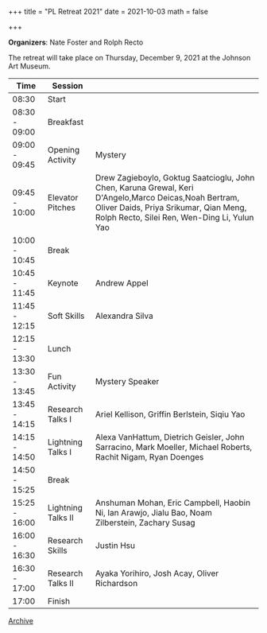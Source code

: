 +++
title = "PL Retreat 2021"
date = 2021-10-03
math = false

+++

**Organizers**: Nate Foster and Rolph Recto

The retreat will take place on Thursday, December 9, 2021 at the Johnson Art Museum.


| Time           | Session                        |           |
|----------------|--------------------------------|-----------|
| 08:30          | Start                          |           |
| 08:30 - 09:00  | Breakfast                      |           |
| 09:00 - 09:45  | Opening Activity               | Mystery   |
| 09:45 - 10:00  | Elevator Pitches               | Drew Zagieboylo, Goktug Saatcioglu, John Chen, Karuna Grewal, Keri D'Angelo,Marco  Deicas,Noah Bertram, Oliver Daids, Priya Srikumar, Qian Meng, Rolph Recto, Silei Ren, Wen-Ding Li, Yulun Yao |
| 10:00 - 10:45  | Break                          |           |
| 10:45 - 11:45  | Keynote                        | Andrew Appel |
| 11:45 - 12:15  | Soft Skills                    | Alexandra Silva |
| 12:15 - 13:30  | Lunch                          |           |
| 13:30 - 13:45  | Fun Activity                   | Mystery Speaker |
| 13:45 - 14:15  | Research Talks I               | Ariel Kellison, Griffin Berlstein, Siqiu Yao |
| 14:15 - 14:50  | Lightning Talks I              | Alexa VanHattum, Dietrich Geisler, John Sarracino, Mark Moeller, Michael Roberts, Rachit Nigam, Ryan Doenges |
| 14:50 - 15:25  | Break                          |           |
| 15:25 - 16:00  | Lightning Talks II             | Anshuman Mohan, Eric Campbell, Haobin Ni, Ian Arawjo, Jialu Bao, Noam Zilberstein, Zachary Susag |
| 16:00 - 16:30  | Research Skills                | Justin Hsu |
| 16:30 - 17:00  | Research Talks II              | Ayaka Yorihiro, Josh Acay, Oliver Richardson |
| 17:00          | Finish                         |           |

[Archive](../)
